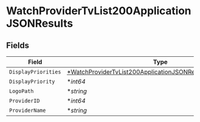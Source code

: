 # WatchProviderTvList200ApplicationJSONResults


## Fields

| Field                                                                                                                                                      | Type                                                                                                                                                       | Required                                                                                                                                                   | Description                                                                                                                                                | Example                                                                                                                                                    |
| ---------------------------------------------------------------------------------------------------------------------------------------------------------- | ---------------------------------------------------------------------------------------------------------------------------------------------------------- | ---------------------------------------------------------------------------------------------------------------------------------------------------------- | ---------------------------------------------------------------------------------------------------------------------------------------------------------- | ---------------------------------------------------------------------------------------------------------------------------------------------------------- |
| `DisplayPriorities`                                                                                                                                        | [*WatchProviderTvList200ApplicationJSONResultsDisplayPriorities](../../models/operations/watchprovidertvlist200applicationjsonresultsdisplaypriorities.md) | :heavy_minus_sign:                                                                                                                                         | N/A                                                                                                                                                        |                                                                                                                                                            |
| `DisplayPriority`                                                                                                                                          | **int64*                                                                                                                                                   | :heavy_minus_sign:                                                                                                                                         | N/A                                                                                                                                                        | 2                                                                                                                                                          |
| `LogoPath`                                                                                                                                                 | **string*                                                                                                                                                  | :heavy_minus_sign:                                                                                                                                         | N/A                                                                                                                                                        | /peURlLlr8jggOwK53fJ5wdQl05y.jpg                                                                                                                           |
| `ProviderID`                                                                                                                                               | **int64*                                                                                                                                                   | :heavy_minus_sign:                                                                                                                                         | N/A                                                                                                                                                        | 2                                                                                                                                                          |
| `ProviderName`                                                                                                                                             | **string*                                                                                                                                                  | :heavy_minus_sign:                                                                                                                                         | N/A                                                                                                                                                        | Apple TV                                                                                                                                                   |